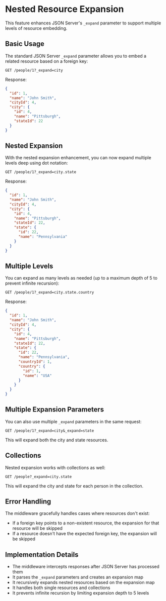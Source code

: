 # Nested Resource Expansion

This feature enhances JSON Server's `_expand` parameter to support multiple levels of resource embedding.

## Basic Usage

The standard JSON Server `_expand` parameter allows you to embed a related resource based on a foreign key:

```
GET /people/1?_expand=city
```

Response:
```json
{
  "id": 1,
  "name": "John Smith",
  "cityId": 4,
  "city": {
    "id": 4,
    "name": "Pittsburgh",
    "stateId": 22
  }
}
```

## Nested Expansion

With the nested expansion enhancement, you can now expand multiple levels deep using dot notation:

```
GET /people/1?_expand=city.state
```

Response:
```json
{
  "id": 1,
  "name": "John Smith",
  "cityId": 4,
  "city": {
    "id": 4,
    "name": "Pittsburgh",
    "stateId": 22,
    "state": {
      "id": 22,
      "name": "Pennsylvania"
    }
  }
}
```

## Multiple Levels

You can expand as many levels as needed (up to a maximum depth of 5 to prevent infinite recursion):

```
GET /people/1?_expand=city.state.country
```

Response:
```json
{
  "id": 1,
  "name": "John Smith",
  "cityId": 4,
  "city": {
    "id": 4,
    "name": "Pittsburgh",
    "stateId": 22,
    "state": {
      "id": 22,
      "name": "Pennsylvania",
      "countryId": 1,
      "country": {
        "id": 1,
        "name": "USA"
      }
    }
  }
}
```

## Multiple Expansion Parameters

You can also use multiple `_expand` parameters in the same request:

```
GET /people/1?_expand=city&_expand=state
```

This will expand both the city and state resources.

## Collections

Nested expansion works with collections as well:

```
GET /people?_expand=city.state
```

This will expand the city and state for each person in the collection.

## Error Handling

The middleware gracefully handles cases where resources don't exist:

- If a foreign key points to a non-existent resource, the expansion for that resource will be skipped
- If a resource doesn't have the expected foreign key, the expansion will be skipped

## Implementation Details

- The middleware intercepts responses after JSON Server has processed them
- It parses the `_expand` parameters and creates an expansion map
- It recursively expands nested resources based on the expansion map
- It handles both single resources and collections
- It prevents infinite recursion by limiting expansion depth to 5 levels